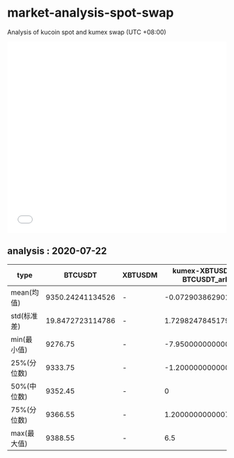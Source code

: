 # market-analysis-spot-swap
Analysis of kucoin spot and kumex swap (UTC +08:00)

<iframe width="100%" height="440" src="./data.html" frameborder="no" border="0" scrolling="no"></iframe>

## analysis : 2020-07-22

type | BTCUSDT | XBTUSDM | kumex-XBTUSDM-BTCUSDT_arb
---|---|---|---
mean(均值) | 9350.24241134526 | - | -0.0729038629017146
std(标准差) | 19.8472723114786 | - | 1.72982478451794
min(最小值) | 9276.75 | - | -7.95000000000073
25%(分位数) | 9333.75 | - | -1.20000000000073
50%(中位数) | 9352.45 | - | 0
75%(分位数) | 9366.55 | - | 1.20000000000073
max(最大值) | 9388.55 | - | 6.5

